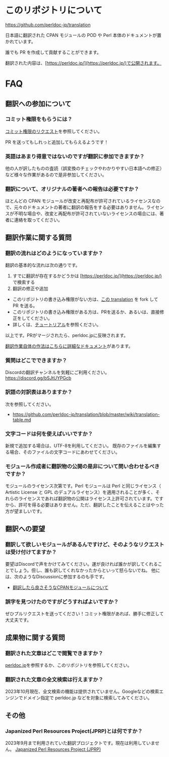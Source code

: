# このリポジトリについて

<https://github.com/perldoc-jp/translation>

日本語に翻訳された CPAN モジュールの POD や Perl 本体のドキュメントが置かれています。

誰でも PR を作成して貢献することができます。

翻訳された内容は、[https://perldoc.jp/](https://perldoc.jp/)で公開されます。

# FAQ

## 翻訳への参加について

### コミット権限をもらうには？

[コミット権限のリクエスト](https://github.com/perldoc-jp/wg-perl-document/issues/28)を参照してください。

PR を送ってもしれっと追加してもらえるようです！

### 英語はあまり得意ではないのですが翻訳に参加できますか？

他の人が訳したものの査読（誤変換のチェックやわかりやすい日本語への修正）など様々な作業があるので是非参加してください。

### 翻訳について、オリジナルの著者への報告は必要ですか？

ほとんどの CPAN モジュールが改変と再配布が許可されているライセンスなので、元々のドキュメントの著者に翻訳の報告をする必要はありません。ライセンスが不明な場合や、改変と再配布が許可されていないライセンスの場合には、著者に連絡を取ってください。

## 翻訳作業に関する質問

### 翻訳の流れはどのようになっていますか？

翻訳の基本的な流れは次の通りです。

1. すでに翻訳が存在するかどうかは [https://perldoc.jp/](https://perldoc.jp/) で検索する
2. 翻訳の修正や追加
  - このリポジトリの書き込み権限がない方は、[この translation](https://github.com/perldoc-jp/translation) を fork して PR を送る。
  - このリポジトリの書き込み権限がある方は、PRを送るか、あるいは、直接修正をしてください。
  - 詳しくは、[チュートリアル](https://github.com/perldoc-jp/translation/blob/master/wiki/translation-tutorial.md)を参照ください。

以上です。PRがマージされたら、perldoc.jpに反映されます。

[翻訳作業自体の作法はこちらに詳細なドキュメント](https://perldoc.jp/manners)があります。

### 質問はどこでできますか？

Discordの翻訳チャンネルを気軽にご利用ください。https://discord.gg/bSJtUYPGcb

### 訳語の対訳表はありますか？

次を参照してください。
-  https://github.com/perldoc-jp/translation/blob/master/wiki/translation-table.md

### 文字コードは何を使えばいいですか？

新規で追加する場合は、UTF-8を利用してください。
既存のファイルを編集する場合、そのファイルの文字コードにあわせてください。

### モジュール作成者に翻訳物の公開の是非について問い合わせるべきですか？

モジュールのライセンス次第です。Perl モジュールは Perl と同じライセンス（ Artistic License と GPL のデュアルライセンス）を適用されることが多く、それらのライセンスであれば翻訳物の公開はライセンス上許可されています。ですから、許可を得る必要はありません。ただ、翻訳したことを伝えることはやった方が望ましいです。


## 翻訳への要望

### 翻訳して欲しいモジュールがあるんですけど、そのようなリクエストは受け付けてますか？

要望はDiscordで声をかけてみてください。運が良ければ誰かが訳してくれることでしょう。但し、誰も訳してくれなかったからといって怒らないでね。
他には、次のようなDiscussionに参加するのも手です。

- [翻訳したら良さそうなCPANモジュールについて](https://github.com/perldoc-jp/translation/discussions/39)

### 誤字を見つけたのですがどうすればよいですか？

ぜひプルリクエストを送ってください！コミット権限があれば、勝手に修正して大丈夫です。

## 成果物に関する質問

### 翻訳された文章はどこで閲覧できますか？

[perldoc.jp](https://perldoc.jp/)を参照するか、このリポジトリを参照してください。

### 翻訳された文章の全文検索は行えますか？

2023年10月現在、全文検索の機能は提供されていません。Googleなどの検索エンジンでドメイン指定で perldoc.jp などを対象に検索してみてください。

## その他

### Japanized Perl Resources Project(JPRP)とは何ですか？

2023年9月まで利用されていた翻訳プロジェクトです。現在は利用していません。
[Japanized Perl Resources Project (JPRP)](https://perldocjp.osdn.jp/)

